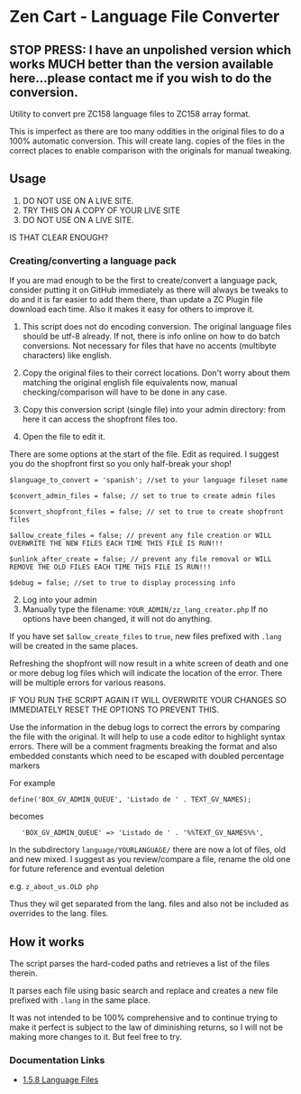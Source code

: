 # Zen Cart - Language File Converter

## STOP PRESS: I have an unpolished version which works MUCH better than the version available here...please contact me if you wish to do the conversion.

Utility to convert pre ZC158 language files to ZC158 array format.

This is imperfect as there are too many oddities in the original files to do a 100% automatic conversion.
This will create lang. copies of the files in the correct places to enable comparison with the originals for manual tweaking.

## Usage
1. DO NOT USE ON A LIVE SITE.
2. TRY THIS ON A COPY OF YOUR LIVE SITE
3. DO NOT USE ON A LIVE SITE.

IS THAT CLEAR ENOUGH?

### Creating/converting a language pack
If you are mad enough to be the first to create/convert a language pack, consider putting it on GitHub immediately as there will always be tweaks to do and it is far easier to add them there, than update a ZC Plugin file download each time. Also it makes it easy for others to improve it.

1. This script does not do encoding conversion. The original language files should be utf-8 already. If not, there is info online on how to do batch conversions. Not necessary for files that have no accents (multibyte characters) like english.

2. Copy the original files to their correct locations.
Don't worry about them matching the original english file equivalents now, manual checking/comparison will have to be done in any case.

3. Copy this conversion script (single file) into your admin directory: from here it can access the shopfront files too.

4. Open the file to edit it.

There are some options at the start of the file. Edit as required. I suggest you do the shopfront first so you only half-break your shop!

```
$language_to_convert = 'spanish'; //set to your language fileset name

$convert_admin_files = false; // set to true to create admin files

$convert_shopfront_files = false; // set to true to create shopfront files

$allow_create_files = false; // prevent any file creation or WILL OVERWRITE THE NEW FILES EACH TIME THIS FILE IS RUN!!!

$unlink_after_create = false; // prevent any file removal or WILL REMOVE THE OLD FILES EACH TIME THIS FILE IS RUN!!!

$debug = false; //set to true to display processing info
```

2) Log into your admin
3) Manually type the filename: `YOUR_ADMIN/zz_lang_creator.php`
If no options have been changed, it will not do anything.

If you have set `$allow_create_files` to `true`, new files prefixed with `.lang` will be created in the same places.

Refreshing the shopfront will now result in a white screen of death and one or more debug log files which will indicate the location of the error.
There will be multiple errors for various reasons.

IF YOU RUN THE SCRIPT AGAIN IT WILL OVERWRITE YOUR CHANGES SO IMMEDIATELY RESET THE OPTIONS TO PREVENT THIS.

Use the information in the debug logs to correct the errors by comparing the file with the original.
It will help to use a code editor to highlight syntax errors.
There will be a comment fragments breaking the format and also embedded constants which need to be escaped with doubled percentage markers

For example

```
define('BOX_GV_ADMIN_QUEUE', 'Listado de ' . TEXT_GV_NAMES);
```

becomes

```
   'BOX_GV_ADMIN_QUEUE' => 'Listado de ' . '%%TEXT_GV_NAMES%%',
```

In the subdirectory `language/YOURLANGUAGE/`
there are now a lot of files, old and new mixed.
I suggest as you review/compare a file, rename the old one for future reference and eventual deletion

e.g. `z_about_us.OLD php`

Thus they wil get separated from the lang. files and also not be included as overrides to the lang. files.

## How it works
The script parses the hard-coded paths and retrieves a list of the files therein.

It parses each file using basic search and replace and creates a new file prefixed with `.lang` in the same place.

It was not intended to be 100% comprehensive and to continue trying to make it perfect is subject to the law of diminishing returns, so I will not be making more changes to it.
But feel free to try.

### Documentation Links 

- [1.5.8 Language Files](https://docs.zen-cart.com/dev/languages/158_language_files/)


